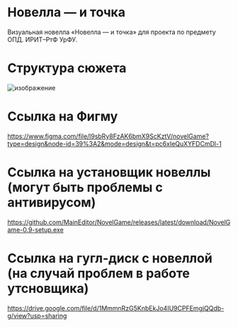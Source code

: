 # Новелла — и точка
 Визуальная новелла «Новелла — и точка» для проекта по предмету ОПД. ИРИТ–РтФ УрФУ.
# Структура сюжета
![изображение](https://github.com/MainEditor/NovelGame/assets/98752769/224e9d2e-20b3-48f0-88d3-a34c5ed60ba1)
# Ссылка на Фигму
https://www.figma.com/file/l9sbRy8FzAK6bmX9ScKztV/novelGame?type=design&node-id=39%3A2&mode=design&t=pc6xIeQuXYFDCmDl-1
# Ссылка на установщик новеллы (могут быть проблемы с антивирусом)
https://github.com/MainEditor/NovelGame/releases/latest/download/NovelGame-0.9-setup.exe
# Ссылка на гугл-диск с новеллой (на случай проблем в работе утсновщика)
https://drive.google.com/file/d/1MmmnRzG5KnbEkJo4IU9CPFEmgjQQdb-g/view?usp=sharing
